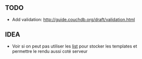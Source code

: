 ## TODO

 - Add validation: http://guide.couchdb.org/draft/validation.html

## IDEA

 - Voir si on peut pas utiliser les [list](http://guide.couchdb.org/draft/lists.html) pour stocker les templates et permettre le rendu aussi coté serveur